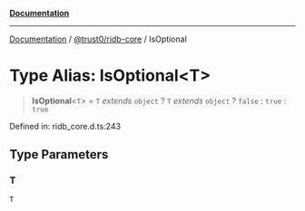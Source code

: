 [**Documentation**](../../../README.md)

***

[Documentation](../../../README.md) / [@trust0/ridb-core](../README.md) / IsOptional

# Type Alias: IsOptional\<T\>

> **IsOptional**\<`T`\> = `T` *extends* `object` ? `T` *extends* `object` ? `false` : `true` : `true`

Defined in: ridb\_core.d.ts:243

## Type Parameters

### T

`T`
